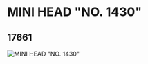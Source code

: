 # MINI HEAD "NO. 1430"
## 17661
![MINI HEAD "NO. 1430"](https://lc-www-live-s.legocdn.com/media/bricks/5/2/6074874.jpg)